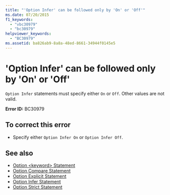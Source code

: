 ```yaml
---
title: "'Option Infer' can be followed only by 'On' or 'Off'"
ms.date: 07/20/2015
f1_keywords: 
  - "vbc30979"
  - "bc30979"
helpviewer_keywords: 
  - "BC30979"
ms.assetid: ba826ab9-8a8a-48ed-8661-34944f0145e5
---
```

# 'Option Infer' can be followed only by 'On' or 'Off'
`Option Infer` statements must specify either `On` or `Off`. Other values are not valid.  
  
 **Error ID:** BC30979  
  
## To correct this error  
  
-   Specify either `Option Infer On` or `Option Infer Off`.  
  
## See also
- [Option \<keyword> Statement](../../visual-basic/language-reference/statements/option-keyword-statement.md)
- [Option Compare Statement](../../visual-basic/language-reference/statements/option-compare-statement.md)
- [Option Explicit Statement](../../visual-basic/language-reference/statements/option-explicit-statement.md)
- [Option Infer Statement](../../visual-basic/language-reference/statements/option-infer-statement.md)
- [Option Strict Statement](../../visual-basic/language-reference/statements/option-strict-statement.md)
